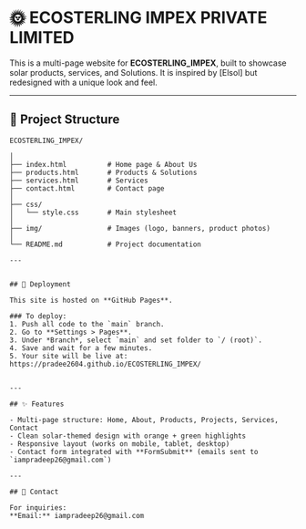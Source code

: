 

# 🌞 ECOSTERLING IMPEX PRIVATE LIMITED

This is a multi-page website for **ECOSTERLING_IMPEX**, built to showcase solar products, services, and Solutions.
It is inspired by [Elsol] but redesigned with a unique look and feel.

---
## 📂 Project Structure

```text
ECOSTERLING_IMPEX/

│
├── index.html          # Home page & About Us
├── products.html       # Products & Solutions
├── services.html       # Services
├── contact.html        # Contact page
│
├── css/
│   └── style.css       # Main stylesheet
│
├── img/                # Images (logo, banners, product photos)
│
└── README.md           # Project documentation

---


## 🚀 Deployment

This site is hosted on **GitHub Pages**.

### To deploy:
1. Push all code to the `main` branch.
2. Go to **Settings > Pages**.
3. Under *Branch*, select `main` and set folder to `/ (root)`.
4. Save and wait for a few minutes.
5. Your site will be live at: https://pradee2604.github.io/ECOSTERLING_IMPEX/


---

## ✨ Features

- Multi-page structure: Home, About, Products, Projects, Services, Contact
- Clean solar-themed design with orange + green highlights
- Responsive layout (works on mobile, tablet, desktop)
- Contact form integrated with **FormSubmit** (emails sent to `iampradeep26@gmail.com`)

---

## 📧 Contact

For inquiries:  
**Email:** iampradeep26@gmail.com  


